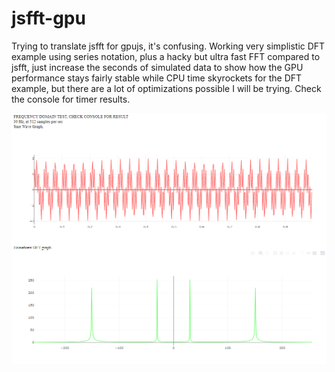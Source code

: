 # jsfft-gpu
 Trying to translate jsfft for gpujs, it's confusing. Working very simplistic DFT example using series notation, plus a hacky but ultra fast FFT compared to jsfft, just increase the seconds of simulated data to show how the GPU performance stays fairly stable while CPU time skyrockets for the DFT example, but there are a lot of optimizations possible I will be trying. Check the console for timer results.

![fftsnip](fftsnip.PNG)
